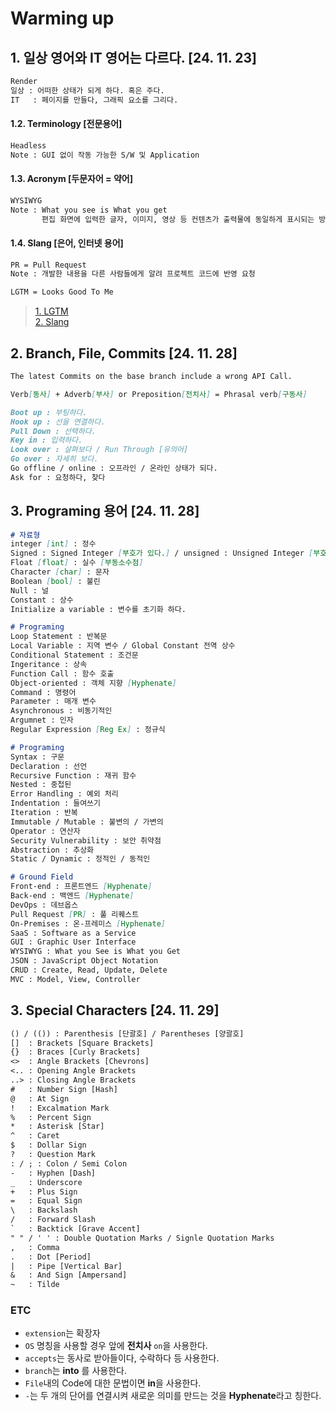 # Warming up

## 1. 일상 영어와 IT 영어는 다르다. [24. 11. 23]
```md
Render
일상 : 어떠한 상태가 되게 하다. 혹은 주다.
IT   : 페이지를 만들다, 그래픽 요소를 그리다.
```
#### 1.2. Terminology [전문용어]
```md
Headless
Note : GUI 없이 작동 가능한 S/W 및 Application
```

#### 1.3. Acronym [두문자어 = 약어]
```md
WYSIWYG
Note : What you see is What you get 
       편집 화면에 입력한 글자, 이미지, 영상 등 컨텐츠가 출력물에 동일하게 표시되는 방식
```

#### 1.4. Slang [은어, 인터넷 용어]
```md
PR = Pull Request
Note : 개발한 내용을 다른 사람들에게 알려 프로젝트 코드에 반영 요청
```
```md
LGTM = Looks Good To Me
```
> [1. LGTM](https://www.hanbit.co.kr/channel/category/category_view.html?cms_code=CMS3858769941)  
> [2. Slang](https://inpa.tistory.com/entry/IT-%F0%9F%91%A9%E2%80%8D%F0%9F%92%BB-%EC%BD%94%EB%93%9C-%EB%A6%AC%EB%B7%B0-%ED%83%9C%EA%B7%B8-LGTM-%EC%9D%B4%EB%9E%80)


## 2. Branch, File, Commits [24. 11. 28]
```md
The latest Commits on the base branch include a wrong API Call.
```

```md
Verb[동사] + Adverb[부사] or Preposition[전치사] = Phrasal verb[구동사]
```

```md
Boot up : 부팅하다.
Hook up : 선을 연결하다.
Pull Down : 선택하다.
Key in : 입력하다.
Look over : 살펴보다 / Run Through [유의어]
Go over : 자세히 보다.
Go offline / online : 오프라인 / 온라인 상태가 되다.
Ask for : 요청하다, 찾다
```

## 3. Programing 용어 [24. 11. 28]
```md
# 자료형
integer [int] : 정수
Signed : Signed Integer [부호가 있다.] / unsigned : Unsigned Integer [부호가 없다.]
Float [float] : 실수 [부동소수점]
Character [char] : 문자
Boolean [bool] : 불린
Null : 널
Constant : 상수
Initialize a variable : 변수를 초기화 하다.
```

```md
# Programing
Loop Statement : 반복문
Local Variable : 지역 변수 / Global Constant 전역 상수
Conditional Statement : 조건문
Ingeritance : 상속
Function Call : 함수 호출
Object-oriented : 객체 지향 [Hyphenate]
Command : 명령어
Parameter : 매개 변수
Asynchronous : 비동기적인
Argumnet : 인자
Regular Expression [Reg Ex] : 정규식
```

```md
# Programing
Syntax : 구문
Declaration : 선언
Recursive Function : 재귀 함수
Nested : 중첩된
Error Handling : 예외 처리
Indentation : 들여쓰기
Iteration : 반복
Immutable / Mutable : 불변의 / 가변의
Operator : 연산자
Security Vulnerability : 보안 취약점
Abstraction : 추상화
Static / Dynamic : 정적인 / 동적인
```

```md
# Ground Field
Front-end : 프론트엔드 [Hyphenate]
Back-end : 백엔드 [Hyphenate]
DevOps : 데브옵스
Pull Request [PR] : 풀 리퀘스트
On-Premises : 온-프레미스 [Hyphenate]
SaaS : Software as a Service
GUI : Graphic User Interface
WYSIWYG : What you See is What you Get
JSON : JavaScript Object Notation
CRUD : Create, Read, Update, Delete
MVC : Model, View, Controller
```

## 3. Special Characters [24. 11. 29]

```txt
() / (()) : Parenthesis [단괄호] / Parentheses [양괄호]
[]  : Brackets [Square Brackets]
{}  : Braces [Curly Brackets]
<>  : Angle Brackets [Chevrons]
<.. : Opening Angle Brackets
..> : Closing Angle Brackets
#   : Number Sign [Hash]
@   : At Sign
!   : Excalmation Mark
%   : Percent Sign
*   : Asterisk [Star]
^   : Caret
$   : Dollar Sign
?   : Question Mark
: / ; : Colon / Semi Colon
-   : Hyphen [Dash]
_   : Underscore
+   : Plus Sign
=   : Equal Sign
\   : Backslash
/   : Forward Slash
`   : Backtick [Grave Accent]
" " / ' ' : Double Quotation Marks / Signle Quotation Marks
,   : Comma
.   : Dot [Period]
|   : Pipe [Vertical Bar]
&   : And Sign [Ampersand]
~   : Tilde
```

### ETC
* `extension`는 확장자
* `OS` 명칭을 사용할 경우 앞에 **전치사** `on`을 사용한다.
* `accepts`는 동사로 받아들이다, 수락하다 등 사용한다.
* `branch`는 **into** 를 사용한다.
* `File`내의 Code에 대한 문법이면 **in**을 사용한다.
* `-`는 두 개의 단어를 연결시켜 새로운 의미를 만드는 것을 **Hyphenate**라고 칭한다.